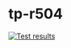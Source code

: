 # tp-r504
[![Test results](https://github.com/TheoFreret/tp-r504/actions/workflows/pytest.yml/badge.svg)](https://github.com/TheoFreret/tp-r504/actions)

